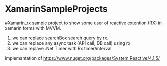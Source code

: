 # XamarinSampleProjects

#Xamarin_rx
sample project to show some user of reactive extention (RX) in xamarin forms with MVVM.
1. we can replace searchBox search query by rx.
2. we can replace any async task (API call, DB call) using rx
3. we can replave .Net Timer with Rx timer/interval.

implemantation of https://www.nuget.org/packages/System.Reactive/4.1.5/
